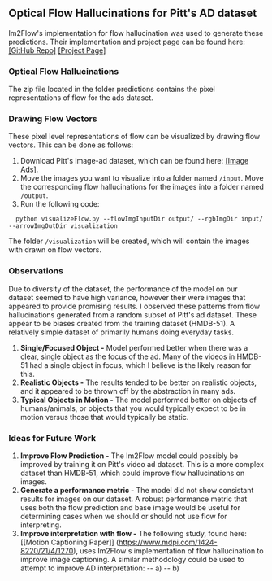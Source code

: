 ## Optical Flow Hallucinations for Pitt's AD dataset
Im2Flow's implementation for flow hallucination was used to generate these predictions. Their implementation and project page can be found here: [[GitHub Repo]](https://github.com/rhgao/Im2Flow)    [[Project Page]](http://vision.cs.utexas.edu/projects/im2flow/)
### Optical Flow Hallucinations
The zip file located in the folder predictions contains the pixel representations of flow for the ads dataset.
### Drawing Flow Vectors
These pixel level representations of flow can be visualized by drawing flow vectors. This can be done as follows:
1. Download Pitt's image-ad dataset, which can be found here: [[Image Ads]](http://people.cs.pitt.edu/~kovashka/ads/#image).
2. Move the images you want to visualize into a folder named `/input`. Move the corresponding flow hallucinations for the images into a folder named `/output`.
3. Run the following code: 
```Shell
  python visualizeFlow.py --flowImgInputDir output/ --rgbImgDir input/ --arrowImgOutDir visualization
  ```
The folder `/visualization` will be created, which will contain the images with drawn on flow vectors.
 
### Observations
Due to diversity of the dataset, the performance of the model on our dataset seemed to have high variance, however their were images that appeared to provide promising results. I observed these patterns from flow hallucinations generated from a random subset of Pitt's ad dataset. These appear to be biases created from the training dataset (HMDB-51). A relatively simple dataset of primarily humans doing everyday tasks. <br/>

1. **Single/Focused Object -** Model performed better when there was a clear, single object as the focus of the ad. Many of the videos in HMDB-51 had a single object in focus, which I believe is the likely reason for this.
2. **Realistic Objects -** The results tended to be better on realistic objects, and it appeared to be thrown off by the abstraction in many ads.
3. **Typical Objects in Motion -** The model performed better on objects of humans/animals, or objects that you would typically expect to be in motion versus those that would typically be static.

### Ideas for Future Work

1. **Improve Flow Prediction -** The Im2Flow model could possibly be improved by training it on Pitt's video ad dataset. This is a more complex dataset than HMDB-51, which could improve flow hallucinations on images.
2. **Generate a performance metric -** The model did not show consistant results for images on our dataset. A robust performance metric that uses both the flow prediction and base image would be useful for determining cases when we should or should not use flow for interpreting.
3. **Improve interpretation with flow -** The following study, found here: [[Motion Captioning Paper]] (https://www.mdpi.com/1424-8220/21/4/1270), uses Im2Flow's implementation of flow hallucination to improve image captioning. A similar methodology could be used to attempt to improve AD interpretation:
  -- a) 
  -- b)


#

